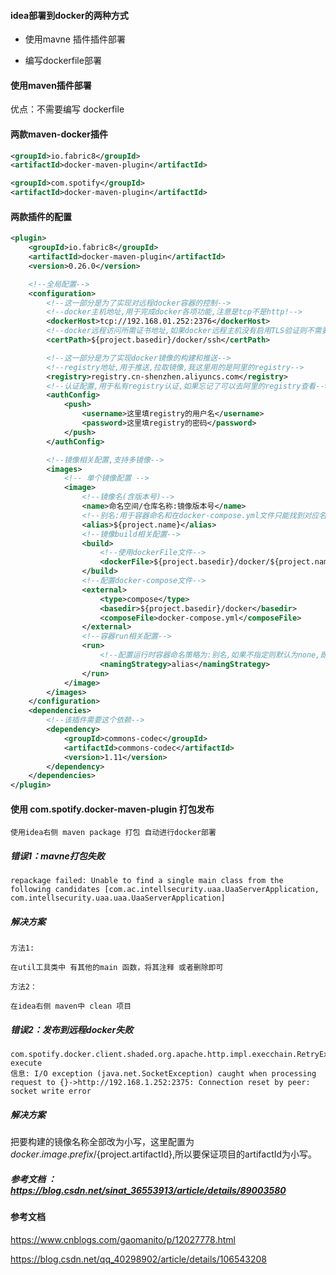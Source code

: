 #### idea部署到docker的两种方式

- 使用mavne 插件插件部署

- 编写dockerfile部署



#### 使用maven插件部署

优点：不需要编写 dockerfile



#### 两款maven-docker插件



```xml
<groupId>io.fabric8</groupId>
<artifactId>docker-maven-plugin</artifactId>
```

```xml
<groupId>com.spotify</groupId>
<artifactId>docker-maven-plugin</artifactId>
```

#### 两款插件的配置

```xml
<plugin>
    <groupId>io.fabric8</groupId>
    <artifactId>docker-maven-plugin</artifactId>
    <version>0.26.0</version>

    <!--全局配置-->
    <configuration>
        <!--这一部分是为了实现对远程docker容器的控制-->
        <!--docker主机地址,用于完成docker各项功能,注意是tcp不是http!-->
        <dockerHost>tcp://192.168.01.252:2376</dockerHost>
        <!--docker远程访问所需证书地址,如果docker远程主机没有启用TLS验证则不需要配证书-->
        <certPath>${project.basedir}/docker/ssh</certPath>

        <!--这一部分是为了实现docker镜像的构建和推送-->
        <!--registry地址,用于推送,拉取镜像,我这里用的是阿里的registry-->
        <registry>registry.cn-shenzhen.aliyuncs.com</registry>
        <!--认证配置,用于私有registry认证,如果忘记了可以去阿里的registry查看-->
        <authConfig>
            <push>
                <username>这里填registry的用户名</username>
                <password>这里填registry的密码</password>
            </push>
        </authConfig>

        <!--镜像相关配置,支持多镜像-->
        <images>
            <!-- 单个镜像配置 -->
            <image>
                <!--镜像名(含版本号)-->
                <name>命名空间/仓库名称:镜像版本号</name>
                <!--别名:用于容器命名和在docker-compose.yml文件只能找到对应名字的配置-->
                <alias>${project.name}</alias>
                <!--镜像build相关配置-->
                <build>
                    <!--使用dockerFile文件-->
                    <dockerFile>${project.basedir}/docker/${project.name}</dockerFile>
                </build>
                <!--配置docker-compose文件-->
                <external>
                    <type>compose</type>
                    <basedir>${project.basedir}/docker</basedir>
                    <composeFile>docker-compose.yml</composeFile>
                </external>
                <!--容器run相关配置-->
                <run>
                    <!--配置运行时容器命名策略为:别名,如果不指定则默认为none,即使用随机分配名称-->
                    <namingStrategy>alias</namingStrategy>
                </run>
            </image>
        </images>
    </configuration>
    <dependencies>
        <!--该插件需要这个依赖-->
        <dependency>
            <groupId>commons-codec</groupId>
            <artifactId>commons-codec</artifactId>
            <version>1.11</version>
        </dependency>
    </dependencies>
</plugin>
```



#### 使用 com.spotify.docker-maven-plugin 打包发布

```
使用idea右侧 maven package 打包 自动进行docker部署
```

##### 错误1：mavne打包失败

```
repackage failed: Unable to find a single main class from the following candidates [com.ac.intellsecurity.uaa.UaaServerApplication, com.intellsecurity.uaa.uaa.UaaServerApplication]
```

##### 解决方案

```
方法1:

在util工具类中 有其他的main 函数，将其注释 或者删除即可

方法2：

在idea右侧 maven中 clean 项目
```

##### 错误2：发布到远程docker失败

```
com.spotify.docker.client.shaded.org.apache.http.impl.execchain.RetryExec execute
信息: I/O exception (java.net.SocketException) caught when processing request to {}->http://192.168.1.252:2375: Connection reset by peer: socket write error
```

##### 解决方案

把要构建的镜像名称全部改为小写，这里配置为<imageName>${docker.image.prefix}/${project.artifactId}</imageName>,所以要保证项目的artifactId为小写。

##### 参考文档 ：https://blog.csdn.net/sinat_36553913/article/details/89003580





#### 参考文档

https://www.cnblogs.com/gaomanito/p/12027778.html

https://blog.csdn.net/qq_40298902/article/details/106543208

